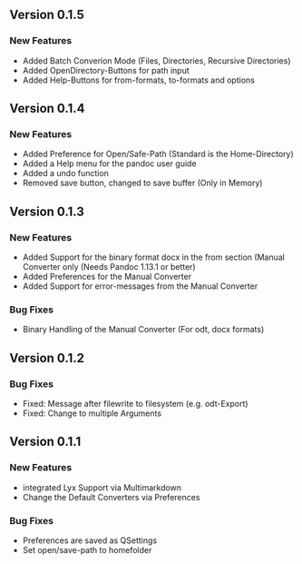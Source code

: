 ## Version 0.1.5

### New Features
- Added Batch Converion Mode (Files, Directories, Recursive Directories)
- Added OpenDirectory-Buttons for path input
- Added Help-Buttons for from-formats, to-formats and options

## Version 0.1.4

### New Features
- Added Preference for Open/Safe-Path (Standard is the Home-Directory)
- Added a Help menu for the pandoc user guide
- Added a undo function
- Removed save button, changed to save buffer (Only in Memory)

## Version 0.1.3

### New Features
- Added Support for the binary format docx in the from section (Manual Converter only (Needs Pandoc 1.13.1 or better)
- Added Preferences for the Manual Converter
- Added Support for error-messages from the Manual Converter

### Bug Fixes
- Binary Handling of the Manual Converter (For odt, docx formats)

## Version 0.1.2

### Bug Fixes
- Fixed: Message after filewrite to filesystem (e.g. odt-Export)
- Fixed: Change to multiple Arguments

## Version 0.1.1

### New Features

- integrated Lyx Support via Multimarkdown
- Change the Default Converters via Preferences

### Bug Fixes

- Preferences are saved as QSettings
- Set open/save-path to homefolder
